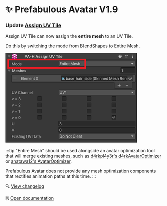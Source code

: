 ﻿---
date: 2024-01-18T13:00
---

# ✨ Prefabulous Avatar V1.9

### Update [Assign UV Tile](/docs/products/prefabulous-avatar/hai-components/assign-uv-tile)

Assign UV Tile can now assign the **entire mesh** to an UV Tile.

Do this by switching the mode from BlendShapes to Entire Mesh.

![2024-01-18-p2-Unity_OLXaqgjeBM.png](img%2F2024-01-18-p2-Unity_OLXaqgjeBM.png)

:::tip
"Entire Mesh" should be used alongside an avatar optimization tool that will merge existing meshes, such as [d4rkpl4y3r's d4rkAvatarOptimizer](https://github.com/d4rkc0d3r/d4rkAvatarOptimizer)
or [anatawa12's AvatarOptimizer](https://github.com/anatawa12/AvatarOptimizer).

Prefabulous Avatar does not provide any mesh optimization components that rectifies animation paths at this time.
:::
  
🔍 [View changelog](/docs/changelogs/prefabulous-avatar#190)

🗒️ [Open documentation](/docs/products/prefabulous-avatar/hai-components/assign-uv-tile)
